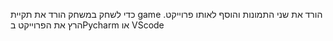 כדי לשחק במשחק הורד את תקיית game
הורד את שני התמונות והוסף לאותו פרוייקט.
הרץ את הפרוייקט בPycharm או VScode

